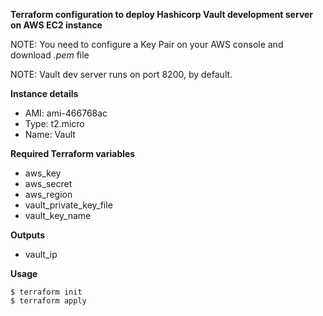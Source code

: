 **Terraform configuration to deploy Hashicorp Vault development server on AWS EC2 instance**

NOTE: You need to configure a Key Pair on your AWS console and download *.pem* file

NOTE: Vault dev server runs on port 8200, by default.

**Instance details**

- AMI: ami-466768ac
- Type: t2.micro
- Name: Vault

**Required Terraform variables**

- aws_key
- aws_secret
- aws_region
- vault_private_key_file
- vault_key_name

**Outputs**

- vault_ip

**Usage**

```
$ terraform init
$ terraform apply
